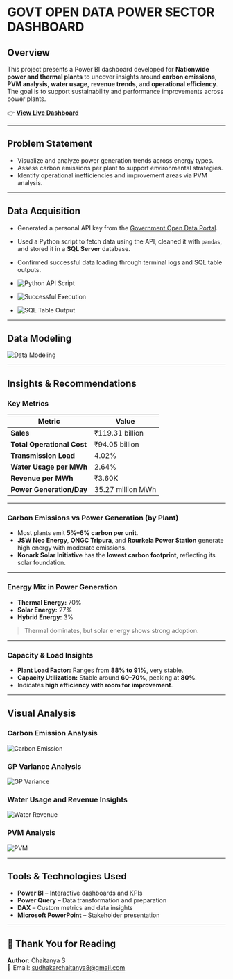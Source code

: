 # GOVT OPEN DATA POWER SECTOR DASHBOARD

## Overview
This project presents a Power BI dashboard developed for **Nationwide power and thermal plants** to uncover insights around **carbon emissions**, **PVM analysis**, **water usage**, **revenue trends**, and **operational efficiency**. The goal is to support sustainability and performance improvements across power plants.

👉 **[View Live Dashboard](https://app.powerbi.com/view?r=eyJrIjoiNTMyZmMyNzctMmNkYS00ZjFjLWExY2EtOTM5ZTVkNDc0ZjhlIiwidCI6ImRiMDlkOWRmLWM4NmQtNDAyMy05YzY2LWM2M2JlMWJkY2U4ZCJ9)**

---

## Problem Statement

- Visualize and analyze power generation trends across energy types.
- Assess carbon emissions per plant to support environmental strategies.
- Identify operational inefficiencies and improvement areas via PVM analysis.

---

## Data Acquisition

- Generated a personal API key from the [Government Open Data Portal](https://data.gov.in).
- Used a Python script to fetch data using the API, cleaned it with `pandas`, and stored it in a **SQL Server** database.
- Confirmed successful data loading through terminal logs and SQL table outputs.



- ![Python API Script](./Govt%20Open%20Data%20Power%20%20Sector/python_api_script.png)
- ![Successful Execution](./Govt%20Open%20Data%20Power%20%20Sector/success.png)
- ![SQL Table Output](./Govt%20Open%20Data%20Power%20%20Sector/sql_result.png)

---

## Data Modeling

![Data Modeling](https://github.com/user-attachments/assets/52a6f529-0ce0-46cf-b815-51a2f4f08721)


---

##  Insights & Recommendations

###  Key Metrics

| Metric                    | Value               |
|---------------------------|---------------------|
| **Sales**                 | ₹119.31 billion     |
| **Total Operational Cost**| ₹94.05 billion      |
| **Transmission Load**     | 4.02%               |
| **Water Usage per MWh**   | 2.64%               |
| **Revenue per MWh**       | ₹3.60K              |
| **Power Generation/Day**  | 35.27 million MWh   |

---

###  Carbon Emissions vs Power Generation (by Plant)

- Most plants emit **5%–6% carbon per unit**.
- **JSW Neo Energy**, **ONGC Tripura**, and **Rourkela Power Station** generate high energy with moderate emissions.
- **Konark Solar Initiative** has the **lowest carbon footprint**, reflecting its solar foundation.

---

###  Energy Mix in Power Generation

- **Thermal Energy:** 70%
- **Solar Energy:** 27%
- **Hybrid Energy:** 3%

>  Thermal dominates, but solar energy shows strong adoption.

---

###  Capacity & Load Insights

- **Plant Load Factor:** Ranges from **88% to 91%**, very stable.
- **Capacity Utilization:** Stable around **60–70%**, peaking at **80%**.
-  Indicates **high efficiency with room for improvement**.

---

##  Visual Analysis

###  Carbon Emission Analysis  
![Carbon Emission](https://github.com/user-attachments/assets/6e71a53d-242d-45fc-be7f-a522623bcb2a)

###  GP Variance Analysis  
![GP Variance](https://github.com/user-attachments/assets/04b5a729-c00b-46e3-92bb-2518b7dabaa6)

###  Water Usage and Revenue Insights  
![Water Revenue](https://github.com/user-attachments/assets/6b2bfd8d-9bc8-4178-9681-ec8359233f3e)

###  PVM Analysis  
![PVM](https://github.com/user-attachments/assets/e422b4c7-5e14-46b6-9165-e1e24750575d)

---

##  Tools & Technologies Used

- **Power BI** – Interactive dashboards and KPIs  
- **Power Query** – Data transformation and preparation  
- **DAX** – Custom metrics and data insights  
- **Microsoft PowerPoint** – Stakeholder presentation

---

## 🙏 Thank You for Reading

**Author**: Chaitanya S  
📧 Email: [sudhakarchaitanya8@gmail.com](mailto:sudhakarchaitanya8@gmail.com)





